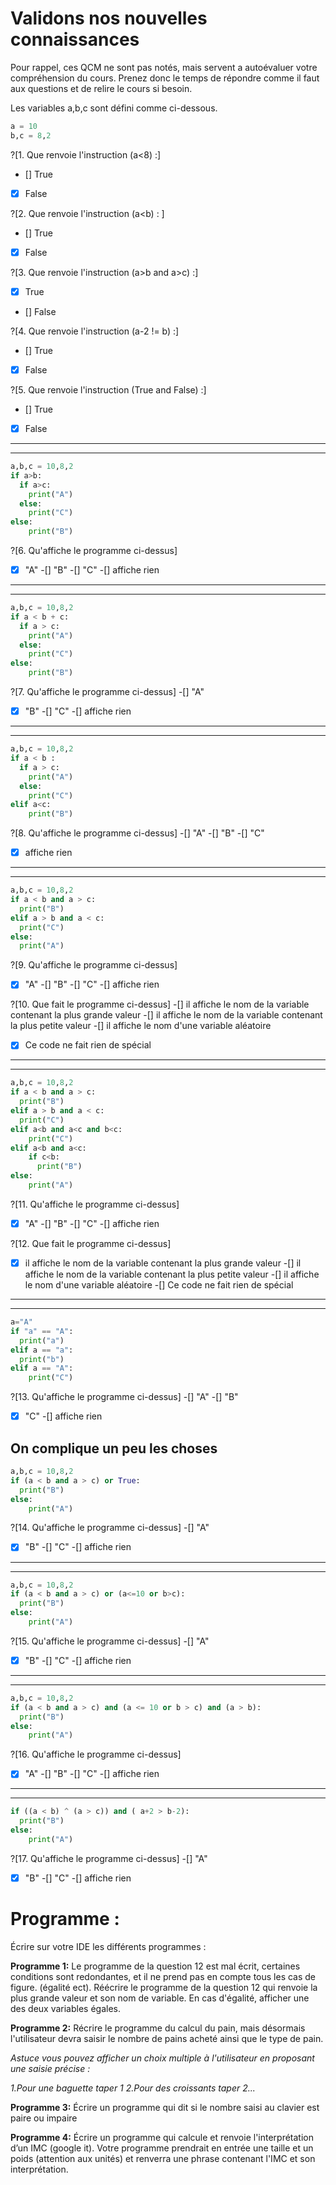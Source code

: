 # Validons nos nouvelles connaissances
Pour rappel, ces QCM ne sont pas notés, mais servent a autoévaluer votre compréhension du cours. Prenez donc le temps de répondre comme il faut aux questions et de relire le cours si besoin.


Les variables a,b,c sont défini comme ci-dessous.
```python
a = 10
b,c = 8,2
```

?[1. Que renvoie l'instruction (a<8) :]
- [] True
- [X] False

?[2. Que renvoie l'instruction (a<b) : ]
- [] True
- [X] False

?[3. Que renvoie l'instruction (a>b and a>c) :]
- [X] True
- [] False

?[4. Que renvoie l'instruction (a-2 != b) :]
- [] True
- [x] False

?[5. Que renvoie l'instruction (True and False) :]
- [] True
- [X] False

***
***

```python
a,b,c = 10,8,2
if a>b:
  if a>c:
    print("A")
  else:
    print("C")
else:
    print("B")
```

?[6. Qu'affiche le programme ci-dessus]
-[X] "A"
-[] "B"
-[] "C"
-[] affiche rien

***
***

```python
a,b,c = 10,8,2
if a < b + c:
  if a > c:
    print("A")
  else:
    print("C")
else:
    print("B")
```

?[7. Qu'affiche le programme ci-dessus]
-[] "A"
-[X] "B"
-[] "C"
-[] affiche rien

***
***

```python
a,b,c = 10,8,2
if a < b :
  if a > c:
    print("A")
  else:
    print("C")
elif a<c:
    print("B")    
```

?[8. Qu'affiche le programme ci-dessus]
-[] "A"
-[] "B"
-[] "C"
-[x] affiche rien

***
***

```python
a,b,c = 10,8,2
if a < b and a > c:
  print("B")
elif a > b and a < c:
  print("C")
else:
  print("A")
```

?[9. Qu'affiche le programme ci-dessus]
-[X] "A"
-[] "B"
-[] "C"
-[] affiche rien


?[10. Que fait le programme ci-dessus]
-[] il affiche le nom de la variable contenant la plus grande valeur
-[] il affiche le nom de la variable contenant la plus petite valeur
-[] il affiche le nom d'une variable aléatoire
-[X] Ce code ne fait rien de spécial

***
***

```python
a,b,c = 10,8,2
if a < b and a > c:
  print("B")
elif a > b and a < c:
  print("C")
elif a<b and a<c and b<c:
    print("C")
elif a<b and a<c:
    if c<b:
      print("B")
else:
    print("A")
```

?[11. Qu'affiche le programme ci-dessus]
-[X] "A"
-[] "B"
-[] "C"
-[] affiche rien


?[12. Que fait le programme ci-dessus]
-[X] il affiche le nom de la variable contenant la plus grande valeur
-[] il affiche le nom de la variable contenant la plus petite valeur
-[] il affiche le nom d'une variable aléatoire
-[] Ce code ne fait rien de spécial

***
***

```python
a="A"
if "a" == "A":
  print("a")
elif a == "a":
  print("b")
elif a == "A":
    print("C")
```

?[13. Qu'affiche le programme ci-dessus]
-[] "A"
-[] "B"
-[X] "C"
-[] affiche rien




## On complique un peu les choses

```python
a,b,c = 10,8,2
if (a < b and a > c) or True:
  print("B")
else:
    print("A")
```

?[14. Qu'affiche le programme ci-dessus]
-[] "A"
-[X] "B"
-[] "C"
-[] affiche rien

***
***

```python
a,b,c = 10,8,2
if (a < b and a > c) or (a<=10 or b>c):
  print("B")
else:
    print("A")
```

?[15. Qu'affiche le programme ci-dessus]
-[] "A"
-[X] "B"
-[] "C"
-[] affiche rien

***
***

```python
a,b,c = 10,8,2
if (a < b and a > c) and (a <= 10 or b > c) and (a > b):
  print("B")
else:
    print("A")
```

?[16. Qu'affiche le programme ci-dessus]
-[x] "A"
-[] "B"
-[] "C"
-[] affiche rien

***
***

```python
if ((a < b) ^ (a > c)) and ( a+2 > b-2):
  print("B")
else:
    print("A")
```

?[17. Qu'affiche le programme ci-dessus]
-[] "A"
-[X] "B"
-[] "C"
-[] affiche rien




# Programme :
Écrire sur votre IDE les différents programmes :


**Programme 1:**
Le programme de la question 12 est mal écrit, certaines conditions sont redondantes, et il ne prend pas en compte tous les cas de figure. (égalité ect).
Réécrire le programme de la question 12 qui renvoie la plus grande valeur et son nom de variable. En cas d'égalité, afficher une des deux variables égales.


**Programme 2:**
Récrire le programme du calcul du pain, mais désormais l'utilisateur devra saisir le nombre de pains acheté ainsi que le type de pain.

_Astuce vous pouvez afficher un choix multiple à l'utilisateur en proposant une saisie précise :_

_1.Pour une baguette taper 1_
_2.Pour des croissants taper 2..._


**Programme 3:**
Écrire un programme qui dit si le nombre saisi au clavier est paire ou impaire

**Programme 4:**
Écrire un programme qui calcule et renvoie l'interprétation d’un IMC (google it).
Votre programme prendrait en entrée une taille et un poids (attention aux unités) et renverra une phrase contenant l'IMC et son interprétation.

